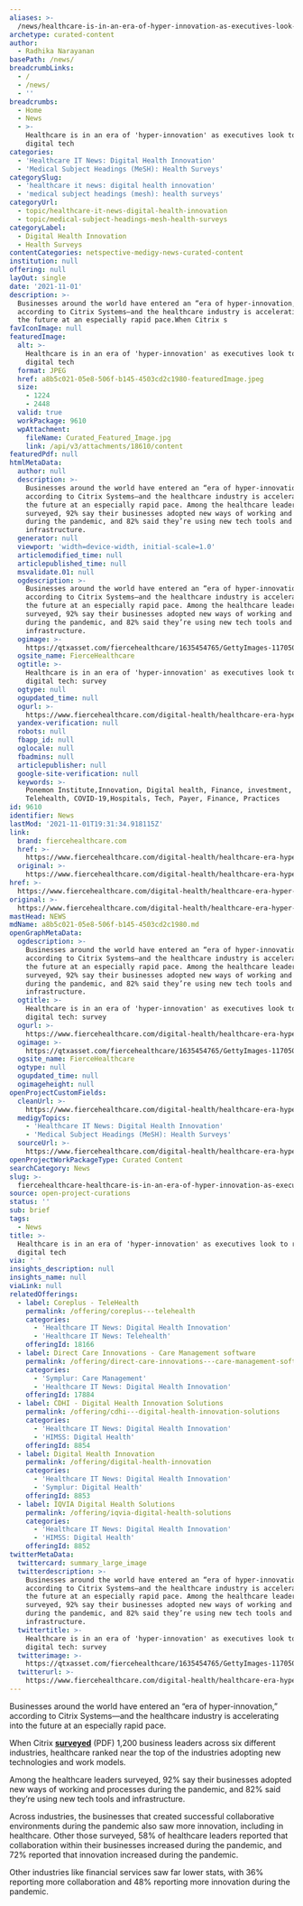 ```yaml
---
aliases: >-
  /news/healthcare-is-in-an-era-of-hyper-innovation-as-executives-look-to-ramp-up-digital-tech
archetype: curated-content
author:
  - Radhika Narayanan
basePath: /news/
breadcrumbLinks:
  - /
  - /news/
  - ''
breadcrumbs:
  - Home
  - News
  - >-
    Healthcare is in an era of 'hyper-innovation' as executives look to ramp up
    digital tech
categories:
  - 'Healthcare IT News: Digital Health Innovation'
  - 'Medical Subject Headings (MeSH): Health Surveys'
categorySlug:
  - 'healthcare it news: digital health innovation'
  - 'medical subject headings (mesh): health surveys'
categoryUrl:
  - topic/healthcare-it-news-digital-health-innovation
  - topic/medical-subject-headings-mesh-health-surveys
categoryLabel:
  - Digital Health Innovation
  - Health Surveys
contentCategories: netspective-medigy-news-curated-content
institution: null
offering: null
layOut: single
date: '2021-11-01'
description: >-
  Businesses around the world have entered an “era of hyper-innovation,”
  according to Citrix Systems—and the healthcare industry is accelerating into
  the future at an especially rapid pace.When Citrix s
favIconImage: null
featuredImage:
  alt: >-
    Healthcare is in an era of 'hyper-innovation' as executives look to ramp up
    digital tech
  format: JPEG
  href: a8b5c021-05e8-506f-b145-4503cd2c1980-featuredImage.jpeg
  size:
    - 1224
    - 2448
  valid: true
  workPackage: 9610
  wpAttachment:
    fileName: Curated_Featured_Image.jpg
    link: /api/v3/attachments/18610/content
featuredPdf: null
htmlMetaData:
  author: null
  description: >-
    Businesses around the world have entered an “era of hyper-innovation,”
    according to Citrix Systems—and the healthcare industry is accelerating into
    the future at an especially rapid pace. Among the healthcare leaders
    surveyed, 92% say their businesses adopted new ways of working and processes
    during the pandemic, and 82% said they’re using new tech tools and
    infrastructure.
  generator: null
  viewport: 'width=device-width, initial-scale=1.0'
  articlemodified_time: null
  articlepublished_time: null
  msvalidate.01: null
  ogdescription: >-
    Businesses around the world have entered an “era of hyper-innovation,”
    according to Citrix Systems—and the healthcare industry is accelerating into
    the future at an especially rapid pace. Among the healthcare leaders
    surveyed, 92% say their businesses adopted new ways of working and processes
    during the pandemic, and 82% said they’re using new tech tools and
    infrastructure.
  ogimage: >-
    https://qtxasset.com/fiercehealthcare/1635454765/GettyImages-1170506240.jpg/GettyImages-1170506240.jpg?VersionId=fpgmuwjYcByVEQFW0IFvbpHa0h4rALTj
  ogsite_name: FierceHealthcare
  ogtitle: >-
    Healthcare is in an era of 'hyper-innovation' as executives look to ramp up
    digital tech: survey
  ogtype: null
  ogupdated_time: null
  ogurl: >-
    https://www.fiercehealthcare.com/digital-health/healthcare-era-hyper-innovation-according-to-citrix-survey
  yandex-verification: null
  robots: null
  fbapp_id: null
  oglocale: null
  fbadmins: null
  articlepublisher: null
  google-site-verification: null
  keywords: >-
    Ponemon Institute,Innovation, Digital health, Finance, investment,
    Telehealth, COVID-19,Hospitals, Tech, Payer, Finance, Practices
id: 9610
identifier: News
lastMod: '2021-11-01T19:31:34.918115Z'
link:
  brand: fiercehealthcare.com
  href: >-
    https://www.fiercehealthcare.com/digital-health/healthcare-era-hyper-innovation-according-to-citrix-survey
  original: >-
    https://www.fiercehealthcare.com/digital-health/healthcare-era-hyper-innovation-according-to-citrix-survey
href: >-
  https://www.fiercehealthcare.com/digital-health/healthcare-era-hyper-innovation-according-to-citrix-survey
original: >-
  https://www.fiercehealthcare.com/digital-health/healthcare-era-hyper-innovation-according-to-citrix-survey
mastHead: NEWS
mdName: a8b5c021-05e8-506f-b145-4503cd2c1980.md
openGraphMetaData:
  ogdescription: >-
    Businesses around the world have entered an “era of hyper-innovation,”
    according to Citrix Systems—and the healthcare industry is accelerating into
    the future at an especially rapid pace. Among the healthcare leaders
    surveyed, 92% say their businesses adopted new ways of working and processes
    during the pandemic, and 82% said they’re using new tech tools and
    infrastructure.
  ogtitle: >-
    Healthcare is in an era of 'hyper-innovation' as executives look to ramp up
    digital tech: survey
  ogurl: >-
    https://www.fiercehealthcare.com/digital-health/healthcare-era-hyper-innovation-according-to-citrix-survey
  ogimage: >-
    https://qtxasset.com/fiercehealthcare/1635454765/GettyImages-1170506240.jpg/GettyImages-1170506240.jpg?VersionId=fpgmuwjYcByVEQFW0IFvbpHa0h4rALTj
  ogsite_name: FierceHealthcare
  ogtype: null
  ogupdated_time: null
  ogimageheight: null
openProjectCustomFields:
  cleanUrl: >-
    https://www.fiercehealthcare.com/digital-health/healthcare-era-hyper-innovation-according-to-citrix-survey
  medigyTopics:
    - 'Healthcare IT News: Digital Health Innovation'
    - 'Medical Subject Headings (MeSH): Health Surveys'
  sourceUrl: >-
    https://www.fiercehealthcare.com/digital-health/healthcare-era-hyper-innovation-according-to-citrix-survey
openProjectWorkPackageType: Curated Content
searchCategory: News
slug: >-
  fiercehealthcare-healthcare-is-in-an-era-of-hyper-innovation-as-executives-look-to-ramp-up-digital-tech
source: open-project-curations
status: ''
sub: brief
tags:
  - News
title: >-
  Healthcare is in an era of 'hyper-innovation' as executives look to ramp up
  digital tech
via: ' '
insights_description: null
insights_name: null
viaLink: null
relatedOfferings:
  - label: Coreplus - TeleHealth
    permalink: /offering/coreplus---telehealth
    categories:
      - 'Healthcare IT News: Digital Health Innovation'
      - 'Healthcare IT News: Telehealth'
    offeringId: 18166
  - label: Direct Care Innovations - Care Management software
    permalink: /offering/direct-care-innovations---care-management-software
    categories:
      - 'Symplur: Care Management'
      - 'Healthcare IT News: Digital Health Innovation'
    offeringId: 17884
  - label: CDHI - Digital Health Innovation Solutions
    permalink: /offering/cdhi---digital-health-innovation-solutions
    categories:
      - 'Healthcare IT News: Digital Health Innovation'
      - 'HIMSS: Digital Health'
    offeringId: 8854
  - label: Digital Health Innovation
    permalink: /offering/digital-health-innovation
    categories:
      - 'Healthcare IT News: Digital Health Innovation'
      - 'Symplur: Digital Health'
    offeringId: 8853
  - label: IQVIA Digital Health Solutions
    permalink: /offering/iqvia-digital-health-solutions
    categories:
      - 'Healthcare IT News: Digital Health Innovation'
      - 'HIMSS: Digital Health'
    offeringId: 8852
twitterMetaData:
  twittercard: summary_large_image
  twitterdescription: >-
    Businesses around the world have entered an “era of hyper-innovation,”
    according to Citrix Systems—and the healthcare industry is accelerating into
    the future at an especially rapid pace. Among the healthcare leaders
    surveyed, 92% say their businesses adopted new ways of working and processes
    during the pandemic, and 82% said they’re using new tech tools and
    infrastructure.
  twittertitle: >-
    Healthcare is in an era of 'hyper-innovation' as executives look to ramp up
    digital tech: survey
  twitterimage: >-
    https://qtxasset.com/fiercehealthcare/1635454765/GettyImages-1170506240.jpg/GettyImages-1170506240.jpg?VersionId=fpgmuwjYcByVEQFW0IFvbpHa0h4rALTj
  twitterurl: >-
    https://www.fiercehealthcare.com/digital-health/healthcare-era-hyper-innovation-according-to-citrix-survey
---
```

<p>Businesses around the world have entered an “era of hyper-innovation,” according to Citrix Systems—and the healthcare industry is accelerating into the future at an especially rapid pace.</p><p>When Citrix <a href="https://www.citrix.com/content/dam/citrix/en_us/documents/white-paper/the-era-of-hyper-innovation-wp.pdf"><strong>surveyed</strong></a> (PDF) 1,200 business leaders across six different industries, healthcare ranked near the top of the industries adopting new technologies and work models.</p><p>Among the healthcare leaders surveyed, 92% say their businesses adopted new ways of working and processes during the pandemic, and 82% said they’re using new tech tools and infrastructure.</p><p>Across industries, the businesses that created successful collaborative environments during the pandemic also saw more innovation, including in healthcare. Other those surveyed, 58% of healthcare leaders reported that collaboration within their businesses increased during the pandemic, and 72% reported that innovation increased during the pandemic.</p><p>Other industries like financial services saw far lower stats, with 36% reporting more collaboration and 48% reporting more innovation during the pandemic.</p>